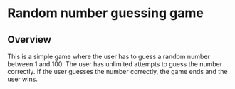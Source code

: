 # Random number guessing game

## Overview

This is a simple game where the user has to guess a random number between 1 and 100. The user has unlimited attempts to guess the number correctly. If the user guesses the number correctly, the game ends and the user wins.
